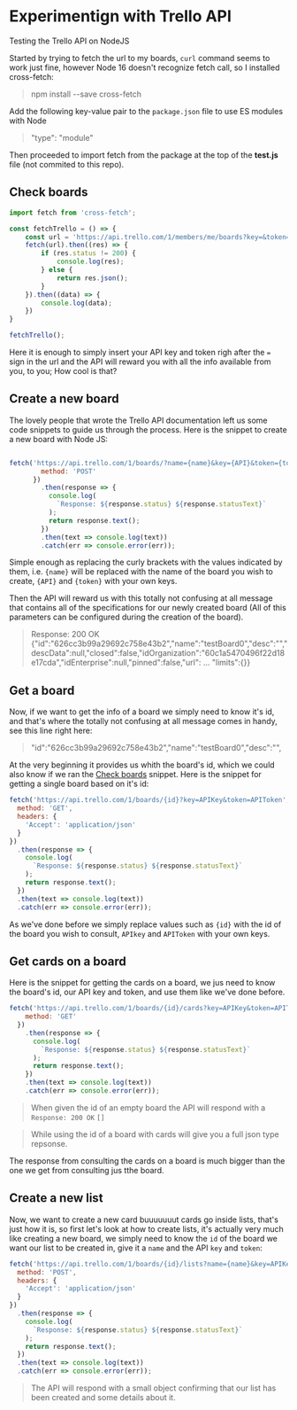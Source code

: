 # Experimentign with Trello API
Testing the Trello API on NodeJS


Started by trying to fetch the url to my boards, ``curl`` command seems to work just fine, however Node 16 doesn't recognize fetch call, so I installed cross-fetch:
> npm install --save cross-fetch

Add the following key-value pair to the ``package.json`` file to use ES modules with Node
>"type": "module"

Then proceeded to import fetch from the package at the top of the **test.js** file (not commited to this repo).

## Check boards 

```javascript
import fetch from 'cross-fetch';

const fetchTrello = () => {
    const url = 'https://api.trello.com/1/members/me/boards?key=&token=';
    fetch(url).then((res) => {
        if (res.status != 200) {
            console.log(res);
        } else {
            return res.json();
        }
    }).then((data) => {
        console.log(data);
    })
}

fetchTrello();
```
Here it is enough to simply insert your API key and token righ after the ``=`` sign in the url and the API will reward you with all the info available from you, to you; How cool is that?

## Create a new board
The lovely people that wrote the Trello API documentation left us some code snippets to guide us through the process.
Here is the snippet to create a new board with Node JS:
```javascript

fetch('https://api.trello.com/1/boards/?name={name}&key={API}&token={token}', {
        method: 'POST'
      })
        .then(response => {
          console.log(
            `Response: ${response.status} ${response.statusText}`
          );
          return response.text();
        })
        .then(text => console.log(text))
        .catch(err => console.error(err));
```
Simple enough as replacing the curly brackets with the values indicated by them, i.e. ``{name}`` will be replaced with the name of the board you wish to create, ``{API}`` and ``{token}`` with your own keys.

Then the API will reward us with this totally not confusing at all message that contains all of the specifications for our newly created board (All of this parameters can be configured during the creation of the board).
>Response: 200 OK
{"id":"626cc3b99a29692c758e43b2","name":"testBoard0","desc":"","descData":null,"closed":false,"idOrganization":"60c1a5470496f22d18e17cda","idEnterprise":null,"pinned":false,"url": ... "limits":{}}

## Get a board
Now, if we want to get the info of a board we simply need to know it's id, and that's where the totally not confusing at all message comes in handy, see this line right here:
>"id":"626cc3b99a29692c758e43b2","name":"testBoard0","desc":"",

At the very beginning it provides us whith the board's id, which we could also know if we ran the [Check boards](#check-boards) snippet. Here is the snippet for getting a single board based on it's id:

```javascript
fetch('https://api.trello.com/1/boards/{id}?key=APIKey&token=APIToken', {
  method: 'GET',
  headers: {
    'Accept': 'application/json'
  }
})
  .then(response => {
    console.log(
      `Response: ${response.status} ${response.statusText}`
    );
    return response.text();
  })
  .then(text => console.log(text))
  .catch(err => console.error(err));
```

As we've done before we simply replace values such as ``{id}``  with the id of the board you wish to consult, ``APIkey`` and ``APIToken`` with your own keys.

## Get cards on a board
Here is the snippet for getting the cards on a board, we jus need to know the board's id, our API key and token, and use them like we've done before.

```javascript
fetch('https://api.trello.com/1/boards/{id}/cards?key=APIKey&token=APIToken', {
    method: 'GET'
  })
    .then(response => {
      console.log(
        `Response: ${response.status} ${response.statusText}`
      );
      return response.text();
    })
    .then(text => console.log(text))
    .catch(err => console.error(err));
```
> When given the id of an empty board the API will respond with a
``Response: 200 OK`` ``[]``

> While using the id of a board with cards will give you a full json type repsonse.

The response from consulting the cards on a board is much bigger than the one we get from consulting jus tthe board.

## Create a new list
Now, we want to create a new card buuuuuuut cards go inside lists, that's just how it is, so first let's look at how to create lists, it's actually very much like creating a new board, we simply need to know the ``id`` of the board we want our list to be created in, give it a ``name`` and the API ``key`` and ``token``:

```javascript
fetch('https://api.trello.com/1/boards/{id}/lists?name={name}&key=APIKey&token=APIToken', {
  method: 'POST',
  headers: {
    'Accept': 'application/json'
  }
})
  .then(response => {
    console.log(
      `Response: ${response.status} ${response.statusText}`
    );
    return response.text();
  })
  .then(text => console.log(text))
  .catch(err => console.error(err));
  ```
  > The API will respond with a small object confirming that our list has been created and some details about it.


